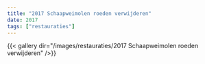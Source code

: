 ```yaml
---
title: "2017 Schaapweimolen roeden verwijderen"
date: 2017
tags: ["restauraties"]
---
```


{{< gallery dir="/images/restauraties/2017 Schaapweimolen roeden verwijderen" />}}
